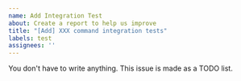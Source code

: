 ```yaml
---
name: Add Integration Test
about: Create a report to help us improve
title: "[Add] XXX command integration tests"
labels: test
assignees: ''
---
```

You don't have to write anything.
This issue is made as a TODO list.
